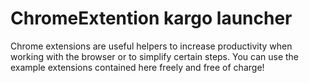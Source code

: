 # ChromeExtention kargo launcher
Chrome extensions are useful helpers to increase productivity when working with the browser or to simplify certain steps. You can use the example extensions contained here freely and free of charge!

